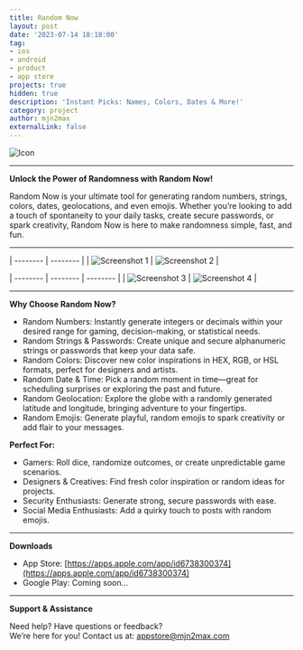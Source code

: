 ```yaml
---
title: Random Now
layout: post
date: '2023-07-14 18:18:00'
tag:
- ios
- android
- product
- app store
projects: true
hidden: true
description: 'Instant Picks: Names, Colors, Dates & More!'
category: project
author: mjn2max
externalLink: false
---
```


![Icon](../assets/projects/random-now/Icon-Light-1024x1024.png)

---

**Unlock the Power of Randomness with Random Now!**

Random Now is your ultimate tool for generating random numbers, strings, colors, dates, geolocations, and even emojis. Whether you’re looking to add a touch of spontaneity to your daily tasks, create secure passwords, or spark creativity, Random Now is here to make randomness simple, fast, and fun.

---

| -------- | -------- |
| ![Screenshot 1](../assets/projects/random-now/1.png) | ![Screenshot 2](../assets/projects/random-now/2.png) |

| -------- | -------- | -------- |
| ![Screenshot 3](../assets/projects/random-now/3.png) | ![Screenshot 4](../assets/projects/random-now/4.png) |

---

**Why Choose Random Now?**

- Random Numbers: Instantly generate integers or decimals within your desired range for gaming, decision-making, or statistical needs.
- Random Strings & Passwords: Create unique and secure alphanumeric strings or passwords that keep your data safe.
- Random Colors: Discover new color inspirations in HEX, RGB, or HSL formats, perfect for designers and artists.
- Random Date & Time: Pick a random moment in time—great for scheduling surprises or exploring the past and future.
- Random Geolocation: Explore the globe with a randomly generated latitude and longitude, bringing adventure to your fingertips.
- Random Emojis: Generate playful, random emojis to spark creativity or add flair to your messages.

**Perfect For:**

- Gamers: Roll dice, randomize outcomes, or create unpredictable game scenarios.
- Designers & Creatives: Find fresh color inspiration or random ideas for projects.
- Security Enthusiasts: Generate strong, secure passwords with ease.
- Social Media Enthusiasts: Add a quirky touch to posts with random emojis.

---

**Downloads**

- App Store: [https://apps.apple.com/app/id6738300374](https://apps.apple.com/app/id6738300374)
- Google Play: Coming soon...

---

**Support & Assistance**

Need help? Have questions or feedback?\
We’re here for you! Contact us at: [appstore@mjn2max.com](mailto:appstore@mjn2max.com)
